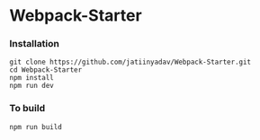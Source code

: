 # Webpack-Starter

### Installation
```
git clone https://github.com/jatiinyadav/Webpack-Starter.git
cd Webpack-Starter
npm install
npm run dev
```

### To build
```
npm run build
```
